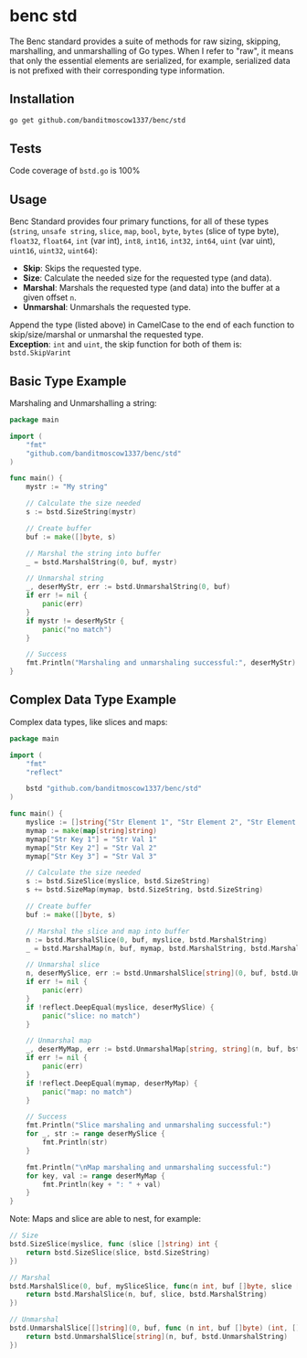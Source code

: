 # benc std

The Benc standard provides a suite of methods for raw sizing, skipping, marshalling, and unmarshalling of Go types. When I refer to "raw", it means that only the essential elements are serialized, for example, serialized data is not prefixed with their corresponding type information. 

## Installation
```bash
go get github.com/banditmoscow1337/benc/std
```

## Tests
Code coverage of `bstd.go` is 100%

## Usage

Benc Standard provides four primary functions, for all of these types (`string`, `unsafe string`, `slice`, `map`, `bool`, `byte`, `bytes` (slice of type byte), `float32`, `float64`, `int` (var int), `int8`, `int16`, `int32`, `int64`, `uint` (var uint), `uint16`, `uint32`, `uint64`):

- **Skip**: Skips the requested type.
- **Size**: Calculate the needed size for the requested type (and data).
- **Marshal**: Marshals the requested type (and data) into the buffer at a given offset `n`.
- **Unmarshal**: Unmarshals the requested type.

Append the type (listed above) in CamelCase to the end of each function to skip/size/marshal or unmarshal the requested type.  
**Exception**: `int` and `uint`, the skip function for both of them is: `bstd.SkipVarint`

## Basic Type Example

Marshaling and Unmarshalling a string:

```go
package main

import (
	"fmt"
	"github.com/banditmoscow1337/benc/std"
)

func main() {
	mystr := "My string"

	// Calculate the size needed
	s := bstd.SizeString(mystr)

	// Create buffer
	buf := make([]byte, s)

	// Marshal the string into buffer
	_ = bstd.MarshalString(0, buf, mystr)

	// Unmarshal string
	_, deserMyStr, err := bstd.UnmarshalString(0, buf)
	if err != nil {
		panic(err)
	}
	if mystr != deserMyStr {
		panic("no match")
	}

	// Success
	fmt.Println("Marshaling and unmarshaling successful:", deserMyStr)
}
```

## Complex Data Type Example

Complex data types, like slices and maps:

```go
package main

import (
	"fmt"
	"reflect"

	bstd "github.com/banditmoscow1337/benc/std"
)

func main() {
	myslice := []string{"Str Element 1", "Str Element 2", "Str Element 3"}
	mymap := make(map[string]string)
	mymap["Str Key 1"] = "Str Val 1"
	mymap["Str Key 2"] = "Str Val 2"
	mymap["Str Key 3"] = "Str Val 3"

	// Calculate the size needed
	s := bstd.SizeSlice(myslice, bstd.SizeString)
	s += bstd.SizeMap(mymap, bstd.SizeString, bstd.SizeString)

	// Create buffer
	buf := make([]byte, s)

	// Marshal the slice and map into buffer
	n := bstd.MarshalSlice(0, buf, myslice, bstd.MarshalString)
	_ = bstd.MarshalMap(n, buf, mymap, bstd.MarshalString, bstd.MarshalString)

	// Unmarshal slice
	n, deserMySlice, err := bstd.UnmarshalSlice[string](0, buf, bstd.UnmarshalString)
	if err != nil {
		panic(err)
	}
	if !reflect.DeepEqual(myslice, deserMySlice) {
		panic("slice: no match")
	}

	// Unmarshal map
	_, deserMyMap, err := bstd.UnmarshalMap[string, string](n, buf, bstd.UnmarshalString, bstd.UnmarshalString)
	if err != nil {
		panic(err)
	}
	if !reflect.DeepEqual(mymap, deserMyMap) {
		panic("map: no match")
	}

	// Success
	fmt.Println("Slice marshaling and unmarshaling successful:")
	for _, str := range deserMySlice {
		fmt.Println(str)
	}

	fmt.Println("\nMap marshaling and unmarshaling successful:")
	for key, val := range deserMyMap {
		fmt.Println(key + ": " + val)
	}
}
```

Note: Maps and slice are able to nest, for example:

```go
// Size
bstd.SizeSlice(myslice, func (slice []string) int {
	return bstd.SizeSlice(slice, bstd.SizeString)
})

// Marshal
bstd.MarshalSlice(0, buf, mySliceSlice, func(n int, buf []byte, slice []string) int {
	return bstd.MarshalSlice(n, buf, slice, bstd.MarshalString)
})

// Unmarshal
bstd.UnmarshalSlice[[]string](0, buf, func (n int, buf []byte) (int, []string, error) {
	return bstd.UnmarshalSlice[string](n, buf, bstd.UnmarshalString)
})
```